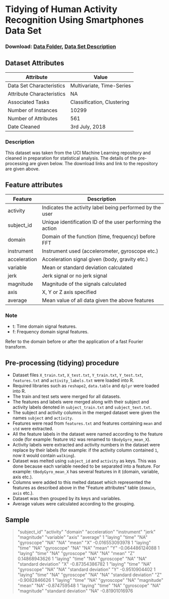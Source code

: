 # Tidying of Human Activity Recognition Using Smartphones Data Set
### Download: [Data Folder](http://archive.ics.uci.edu/ml/machine-learning-databases/00240/), [Data Set Description](http://archive.ics.uci.edu/ml/datasets/Human+Activity+Recognition+Using+Smartphones)

## Dataset Attributes
 |Attribute|Value|
 |---|---|
 |Data Set Characteristics|Multivariate, Time-Series|
 |Attribute Characteristics|NA|
 |Associated Tasks|Classification, Clustering|
 |Number of Instances|10299|
 |Number of Attributes|561|
 |Date Cleaned|3rd July, 2018|

### Description
This dataset was taken from the UCI Machine Learning repository and cleaned in preparation for statistical analysis. The details of the pre-processing are given below. The download links and link to the repository are given above.


## Feature attributes
|Feature|Description|
|---|---|
|activity|Indicates the activity label being performed by the user|
|subject_id|Unique identification ID of the user performing the action|
|domain|Domain of the function (time, frequency) before FFT
|instrument|Instrument used (accelerometer, gyroscope etc.)|
|acceleration|Acceleration signal given (body, gravity etc.)|
|variable|Mean or standard deviation calculated|
|jerk|Jerk signal or no jerk signal|
|magnitude|Magnitude of the signals calculated|
|axis|X, Y or Z axis specified|
|average|Mean value of all data given the above features


### Note
 * t: Time domain signal features.
 * f: Frequency domain signal features.
 
 Refer to the domain before or after the application of a fast Fourier transform.

## Pre-processing (tidying) procedure

* Dataset files `X_train.txt`, `X_test.txt`, `Y_train.txt`, `Y_test.txt`, `features.txt` and `activity_labels.txt` were loaded into R.
* Required libraries such as `reshape2`, `data.table` and `dplyr` were loaded into R.
* The train and test sets were merged for all datasets.
* The features and labels were merged along with their subject and activity labels denoted in `subject_train.txt` and `subject_text.txt`.
* The subject and activity columns in the merged dataset were given the names `subject` and `activity`.
* Features were read from `features.txt` and features containing `mean` and `std` were extracted.
* All the feature labels in the dataset were named according to the feature code (for example: feature `V62` was renamed to `tBodyGyro_mean_X`).
* Activity labels were extracted and activity numbers in the dataset were replace by their labels (for example: if the activity column contained `1`, now it would contain `walking`). 
* Dataset was melted using `subject_id` and `activity` as keys. This was done because each variable needed to be separated into a feature. For example: `tBodyGyro_mean_X` has several features in it (domain, variable, axis etc.).
* Columns were added to this melted dataset which represented the features as described above in the "Feature attributes" table (`domain`, `axis` etc.).
* Dataset was then grouped by its keys and variables.
* Average values were calculated according to the grouping.

 
## Sample 

> "subject_id" "activity" "domain" "acceleration" "instrument" "jerk" "magnitude" "variable" "axis" "average"
1 "laying" "time" "NA" "gyroscope" "NA" "NA" "mean" "X" -0.016553093978
1 "laying" "time" "NA" "gyroscope" "NA" "NA" "mean" "Y" -0.064486124088
1 "laying" "time" "NA" "gyroscope" "NA" "NA" "mean" "Z" 0.14868943626
1 "laying" "time" "NA" "gyroscope" "NA" "NA" "standard deviation" "X" -0.87354386782
1 "laying" "time" "NA" "gyroscope" "NA" "NA" "standard deviation" "Y" -0.9510904402
1 "laying" "time" "NA" "gyroscope" "NA" "NA" "standard deviation" "Z" -0.9082846626
1 "laying" "time" "NA" "gyroscope" "NA" "magnitude" "mean" "NA" -0.874759548
1 "laying" "time" "NA" "gyroscope" "NA" "magnitude" "standard deviation" "NA" -0.81901016976

